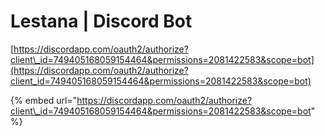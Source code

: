 # Lestana \| Discord Bot

[https://discordapp.com/oauth2/authorize?client\_id=749405168059154464&permissions=2081422583&scope=bot](https://discordapp.com/oauth2/authorize?client_id=749405168059154464&permissions=2081422583&scope=bot)

{% embed url="https://discordapp.com/oauth2/authorize?client\_id=749405168059154464&permissions=2081422583&scope=bot" %}

